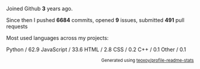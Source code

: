 Joined Github **3** years ago.

Since then I pushed **6684** commits, opened **9** issues, submitted **491** pull requests

Most used languages across my projects:

Python / 62.9
JavaScript / 33.6
HTML / 2.8
CSS / 0.2
C++ / 0.1
Other / 0.1

<p align="right"><sub>Generated using <a href="https://github.com/marketplace/actions/profile-readme-stats">teoxoy/profile-readme-stats</a></sub></p>
